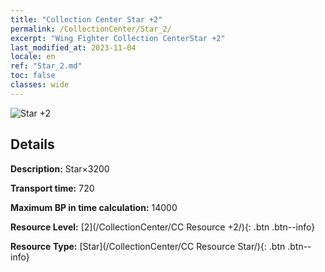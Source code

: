 ```yaml
---
title: "Collection Center Star +2"
permalink: /CollectionCenter/Star_2/
excerpt: "Wing Fighter Collection CenterStar +2"
last_modified_at: 2023-11-04
locale: en
ref: "Star_2.md"
toc: false
classes: wide
---
```



![Star +2](/images/cc/CC_Star_2.png)

## Details

  **Description:** Star×3200

  **Transport time:** 720

  **Maximum BP in time calculation:** 14000

  **Resource Level:** [2](/CollectionCenter/CC Resource +2/){: .btn .btn--info}

  **Resource Type:** [Star](/CollectionCenter/CC Resource Star/){: .btn .btn--info}

